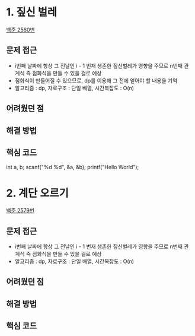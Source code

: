 # 1. 짚신 벌레

[백준 2560번](https://www.acmicpc.net/problem/2560)

## 문제 접근
* i번째 날짜에 항상 그 전날인 i - 1 번재 생존한 짚신벌레가 영향을 주므로 n번째 관계식 즉 점화식을 만들 수 있을 걸로 예상
* 점화식이 만들어질 수 있으므로, dp를 이용해 그 전에 얻어야 할 내용을 기억
* 알고리즘 : dp, 자료구조 : 단일 배열, 시간복잡도 : O(n)

## 어려웠던 점

## 해결 방법

## 핵심 코드
int a, b; scanf("%d %d", &a, &b);
printf("Hello World");

# 2. 계단 오르기

[백준 2579번](https://www.acmicpc.net/problem/2579)

## 문제 접근
* i번째 날짜에 항상 그 전날인 i - 1 번재 생존한 짚신벌레가 영향을 주므로 n번째 관계식 즉 점화식을 만들 수 있을 걸로 예상
* 알고리즘 : dp, 자료구조 : 단일 배열, 시간복잡도 : O(n)

## 어려웠던 점

## 해결 방법

## 핵심 코드
